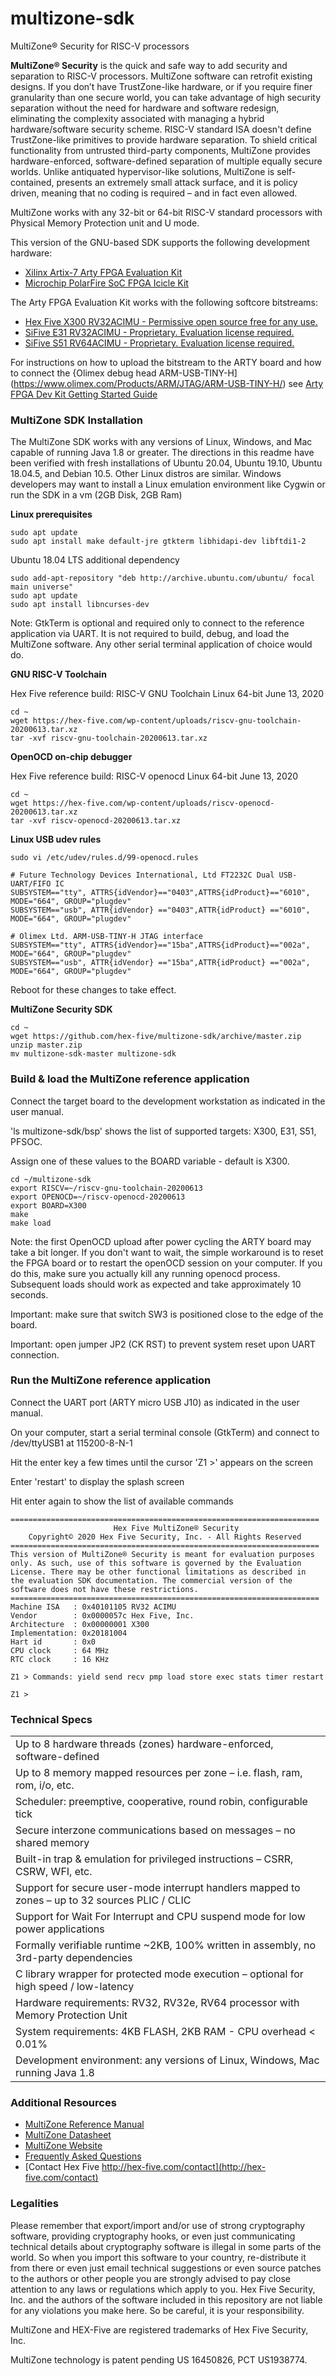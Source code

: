 # multizone-sdk
MultiZone® Security for RISC-V processors

**MultiZone® Security** is the quick and safe way to add security and separation to RISC-V processors. MultiZone software can retrofit existing designs. If you don’t have TrustZone-like hardware, or if you require finer granularity than one secure world, you can take advantage of high security separation without the need for hardware and software redesign, eliminating the complexity associated with managing a hybrid hardware/software security scheme. RISC-V standard ISA doesn't define TrustZone-like primitives to provide hardware separation. To shield critical functionality from untrusted third-party components, MultiZone provides hardware-enforced, software-defined separation of multiple equally secure worlds. Unlike antiquated hypervisor-like solutions, MultiZone is self-contained, presents an extremely small attack surface, and it is policy driven, meaning that no coding is required – and in fact even allowed.

MultiZone works with any 32-bit or 64-bit RISC-V standard processors  with Physical Memory Protection unit and U mode.

This version of the GNU-based SDK supports the following development hardware:

- [Xilinx Artix-7 Arty FPGA Evaluation Kit](https://www.xilinx.com/products/boards-and-kits/arty.html)
- [Microchip PolarFire SoC FPGA Icicle Kit](https://www.microsemi.com/existing-parts/parts/152514)

The Arty FPGA Evaluation Kit works with the following softcore bitstreams:

- [Hex Five X300 RV32ACIMU - Permissive open source free for any use.](https://github.com/hex-five/multizone-fpga)
- [SiFive E31 RV32ACIMU - Proprietary. Evaluation license required.](https://www.sifive.com/cores/e31)
- [SiFive S51 RV64ACIMU - Proprietary. Evaluation license required.](https://www.sifive.com/cores/s51)

For instructions on how to upload the bitstream to the ARTY board and how to connect the {Olimex debug head ARM-USB-TINY-H](https://www.olimex.com/Products/ARM/JTAG/ARM-USB-TINY-H/) see [Arty FPGA Dev Kit Getting Started Guide](https://sifive.cdn.prismic.io/sifive%2Fed96de35-065f-474c-a432-9f6a364af9c8_sifive-e310-arty-gettingstarted-v1.0.6.pdf)


### MultiZone SDK Installation ###

The MultiZone SDK works with any versions of Linux, Windows, and Mac capable of running Java 1.8 or greater. The directions in this readme have been verified with fresh installations of Ubuntu 20.04, Ubuntu 19.10, Ubuntu 18.04.5, and Debian 10.5. Other Linux distros are similar. Windows developers may want to install a Linux emulation environment like Cygwin or run the SDK in a vm (2GB Disk, 2GB Ram)

**Linux prerequisites**

```
sudo apt update
sudo apt install make default-jre gtkterm libhidapi-dev libftdi1-2
```
Ubuntu 18.04 LTS additional dependency

```
sudo add-apt-repository "deb http://archive.ubuntu.com/ubuntu/ focal main universe"
sudo apt update
sudo apt install libncurses-dev
```
Note: GtkTerm is optional and required only to connect to the reference application via UART. It is not required to build, debug, and load the MultiZone software. Any other serial terminal application of choice would do.

**GNU RISC-V Toolchain**

Hex Five reference build: RISC-V GNU Toolchain Linux 64-bit June 13, 2020
```
cd ~
wget https://hex-five.com/wp-content/uploads/riscv-gnu-toolchain-20200613.tar.xz
tar -xvf riscv-gnu-toolchain-20200613.tar.xz
```

**OpenOCD on-chip debugger**

Hex Five reference build: RISC-V openocd Linux 64-bit June 13, 2020
```
cd ~
wget https://hex-five.com/wp-content/uploads/riscv-openocd-20200613.tar.xz
tar -xvf riscv-openocd-20200613.tar.xz
```

**Linux USB udev rules**

```
sudo vi /etc/udev/rules.d/99-openocd.rules

# Future Technology Devices International, Ltd FT2232C Dual USB-UART/FIFO IC
SUBSYSTEM=="tty", ATTRS{idVendor}=="0403",ATTRS{idProduct}=="6010", MODE="664", GROUP="plugdev"
SUBSYSTEM=="usb", ATTR{idVendor} =="0403",ATTR{idProduct} =="6010", MODE="664", GROUP="plugdev"

# Olimex Ltd. ARM-USB-TINY-H JTAG interface
SUBSYSTEM=="tty", ATTRS{idVendor}=="15ba",ATTRS{idProduct}=="002a", MODE="664", GROUP="plugdev"
SUBSYSTEM=="usb", ATTR{idVendor} =="15ba",ATTR{idProduct} =="002a", MODE="664", GROUP="plugdev"
```
Reboot for these changes to take effect.

**MultiZone Security SDK**

```
cd ~
wget https://github.com/hex-five/multizone-sdk/archive/master.zip
unzip master.zip
mv multizone-sdk-master multizone-sdk
```

### Build & load the MultiZone reference application ###

Connect the target board to the development workstation as indicated in the user manual.

'ls multizone-sdk/bsp' shows the list of supported targets: X300, E31, S51, PFSOC.

Assign one of these values to the BOARD variable - default is X300.

```
cd ~/multizone-sdk
export RISCV=~/riscv-gnu-toolchain-20200613
export OPENOCD=~/riscv-openocd-20200613
export BOARD=X300
make 
make load
```
Note: the first OpenOCD upload after power cycling the ARTY board may take a bit longer. If you don't want to wait, the simple workaround is to reset the FPGA board or to restart the openOCD session on your computer. If you do this, make sure you actually kill any running openocd process. Subsequent loads should work as expected and take approximately 10 seconds.

Important: make sure that switch SW3 is positioned close to the edge of the board.

Important: open jumper JP2 (CK RST) to prevent system reset upon UART connection.



### Run the MultiZone reference application ###

Connect the UART port (ARTY micro USB J10) as indicated in the user manual.

On your computer, start a serial terminal console (GtkTerm) and connect to /dev/ttyUSB1 at 115200-8-N-1

Hit the enter key a few times until the cursor 'Z1 >' appears on the screen

Enter 'restart' to display the splash screen

Hit enter again to show the list of available commands

```
=====================================================================
                       Hex Five MultiZone® Security                    
    Copyright© 2020 Hex Five Security, Inc. - All Rights Reserved    
=====================================================================
This version of MultiZone® Security is meant for evaluation purposes 
only. As such, use of this software is governed by the Evaluation    
License. There may be other functional limitations as described in   
the evaluation SDK documentation. The commercial version of the      
software does not have these restrictions.                           
=====================================================================
Machine ISA   : 0x40101105 RV32 ACIMU 
Vendor        : 0x0000057c Hex Five, Inc. 
Architecture  : 0x00000001 X300 
Implementation: 0x20181004 
Hart id       : 0x0 
CPU clock     : 64 MHz 
RTC clock     : 16 KHz 

Z1 > Commands: yield send recv pmp load store exec stats timer restart 

Z1 > 
```

### Technical Specs ###
| |
|---|
| Up to 8 hardware threads (zones) hardware-enforced, software-defined |
| Up to 8 memory mapped resources per zone – i.e. flash, ram, rom, i/o, etc. |
| Scheduler: preemptive, cooperative, round robin, configurable tick |
| Secure interzone communications based on messages – no shared memory |
| Built-in trap & emulation for privileged instructions – CSRR, CSRW, WFI, etc. |
| Support for secure user-mode interrupt handlers mapped to zones – up to 32 sources PLIC / CLIC|
| Support for Wait For Interrupt and CPU suspend mode for low power applications |
| Formally verifiable runtime ~2KB, 100% written in assembly, no 3rd-party dependencies |
| C library wrapper for protected mode execution – optional for high speed / low-latency |
| Hardware requirements: RV32, RV32e, RV64 processor with Memory Protection Unit | 
| System requirements: 4KB FLASH, 2KB RAM - CPU overhead < 0.01% | 
| Development environment: any versions of Linux, Windows, Mac running Java 1.8 |


### Additional Resources ###

- [MultiZone Reference Manual](http://github.com/hex-five/multizone-sdk/blob/master/manual.pdf)
- [MultiZone Datasheet](https://hex-five.com/wp-content/uploads/2020/01/multizone-datasheet-20200109.pdf)
- [MultiZone Website](https://hex-five.com/multizone-security-sdk/)
- [Frequently Asked Questions](http://hex-five.com/faq/)
- [Contact Hex Five http://hex-five.com/contact](http://hex-five.com/contact)


### Legalities ###

Please remember that export/import and/or use of strong cryptography software, providing cryptography hooks, or even just communicating technical details about cryptography software is illegal in some parts of the world. So when you import this software to your country, re-distribute it from there or even just email technical suggestions or even source patches to the authors or other people you are strongly advised to pay close attention to any laws or regulations which apply to you. Hex Five Security, Inc. and the authors of the software included in this repository are not liable for any violations you make here. So be careful, it is your responsibility.

MultiZone and HEX-Five are registered trademarks of Hex Five Security, Inc.

MultiZone technology is patent pending US 16450826, PCT US1938774.


